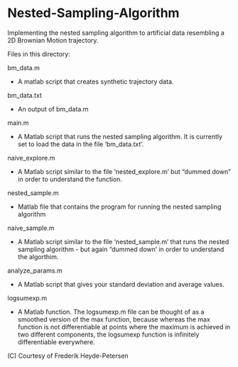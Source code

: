 # Nested-Sampling-Algorithm
Implementing the nested sampling algorithm to artificial data resembling a 2D Brownian Motion trajectory. 

Files in this directory:

bm_data.m
- A matlab script that creates synthetic trajectory data.

bm_data.txt
- An output of bm_data.m

main.m
- A Matlab script that runs the nested sampling algorithm. It is currently set to load the data in the file ‘bm_data.txt’.

naive_explore.m
- A Matlab script similar to the file ’nested_explore.m’ but “dummed down” in order to understand the function. 

nested_sample.m 
- Matlab file that contains the program for running the nested sampling algorithm

naive_sample.m
- A Matlab script similar to the file ‘nested_sample.m’ that runs the nested sampling algorithm - but again “dummed down’ in order to understand the algorthim.

analyze_params.m
- A Matlab script that gives your standard deviation and average values.

logsumexp.m
- A Matlab function. The logsumexp.m file  can be thought of as a smoothed version of the max function, because whereas the max function is not differentiable at points where the maximum is achieved in two different components, the logsumexp function is infinitely differentiable everywhere.


(C) Courtesy of Frederik Heyde-Petersen
